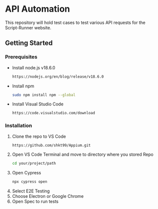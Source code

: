 # API Automation
This repository will hold test cases to test various API requests for the Script-Runner website. 

## Getting Started

### Prerequisites

* Install node.js v18.6.0
  ```sh
  https://nodejs.org/en/blog/release/v18.6.0
  ```
* Install npm
  ```sh
  sudo npm install npm --global
  ```
* Install Visual Studio Code
  ```sh
  https://code.visualstudio.com/download
  ```

### Installation

1. Clone the repo to VS Code
   ```sh
   https://github.com/shkt99/Appium.git
   ```
2. Open VS Code Terminal and move to directory where you stored Repo
   ```sh
   cd your/project/path
   ```
4. Open Cypress
   ```sh
   npx cypress open
   ```
5. Select E2E Testing
6.  Choose Electron or Google Chrome
7. Open Spec to run tests